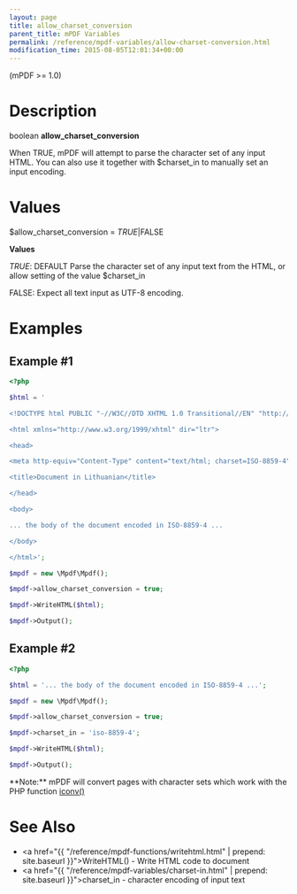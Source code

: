 ```yaml
---
layout: page
title: allow_charset_conversion
parent_title: mPDF Variables
permalink: /reference/mpdf-variables/allow-charset-conversion.html
modification_time: 2015-08-05T12:01:34+00:00
---
```


(mPDF >= 1.0)

# Description

boolean **allow_charset_conversion**

When <span class="smallblock">TRUE</span>, mPDF will attempt to parse the character set of any input HTML. You can also
use it together with <span class="parameter">$charset_in</span> to manually set an input encoding.

# Values

<span class="parameter">$allow_charset_conversion</span> = *<span class="smallblock">TRUE</span>*|<span class="smallblock">FALSE</span>

**Values**

*<span class="smallblock">TRUE</span>*: <span class="smallblock">DEFAULT</span> Parse the character set of any input
text from the HTML, or allow setting of the value <span class="parameter">$charset_in</span>

<span class="smallblock">FALSE</span>: Expect all text input as UTF-8 encoding.

# Examples

## Example #1

```php
<?php

$html = '

<!DOCTYPE html PUBLIC "-//W3C//DTD XHTML 1.0 Transitional//EN" "http://www.w3.org/TR/xhtml1/DTD/xhtml1-transitional.dtd">

<html xmlns="http://www.w3.org/1999/xhtml" dir="ltr">

<head>

<meta http-equiv="Content-Type" content="text/html; charset=ISO-8859-4" />

<title>Document in Lithuanian</title>

</head>

<body>

... the body of the document encoded in ISO-8859-4 ...

</body>

</html>';

$mpdf = new \Mpdf\Mpdf();

$mpdf->allow_charset_conversion = true;

$mpdf->WriteHTML($html);

$mpdf->Output();

```

## Example #2

```php
<?php

$html = '... the body of the document encoded in ISO-8859-4 ...';

$mpdf = new \Mpdf\Mpdf();

$mpdf->allow_charset_conversion = true;

$mpdf->charset_in = 'iso-8859-4';

$mpdf->WriteHTML($html);

$mpdf->Output();

```

<div class="alert alert-info" role="alert" markdown="1">
	**Note:** mPDF will convert pages with character sets which work with the PHP function
	<a href="{{ "/reference/codepages-glyphs/iconv.html" | prepend: site.baseurl }}">iconv()</a>
</div>

# See Also

- <a href="{{ "/reference/mpdf-functions/writehtml.html" | prepend: site.baseurl }}">WriteHTML()</a> - Write HTML code to document
- <a href="{{ "/reference/mpdf-variables/charset-in.html" | prepend: site.baseurl }}">charset_in</a> - character encoding of input text

